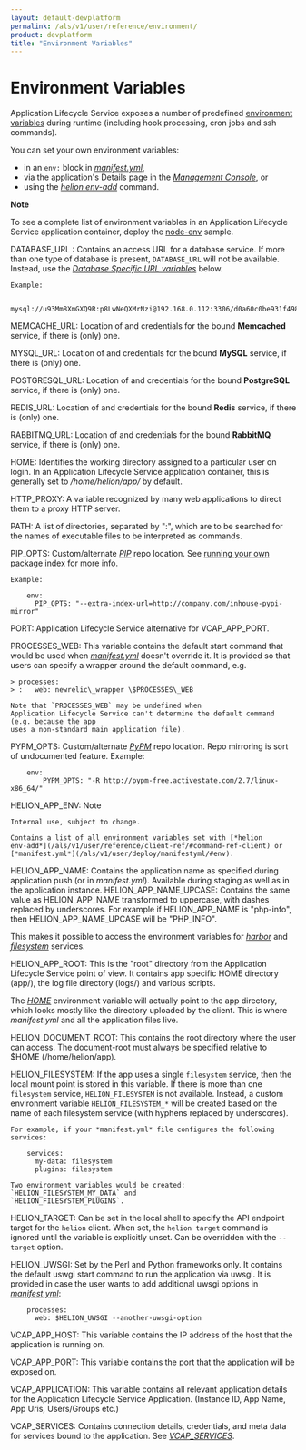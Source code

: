 ```yaml
---
layout: default-devplatform
permalink: /als/v1/user/reference/environment/
product: devplatform
title: "Environment Variables"
---
```

<!--PUBLISHED-->

Environment Variables[](#environment-variables "Permalink to this headline")
=============================================================================

Application Lifecycle Service exposes a number of predefined [environment
variables](http://manpages.ubuntu.com/manpages/man7/environ.7)
during runtime (including hook processing, cron jobs and ssh commands).

You can set your own environment variables:

-   in an `env:` block in
    [*manifest.yml*](/als/v1/user/deploy/manifestyml/#env),
-   via the application's Details page in the [*Management
    Console*](/als/v1/admin/console/customize/#management-console), or
-   using the [*helion env-add*](/als/v1/user/reference/client-ref/#command-env-add)
    command.

**Note**

To see a complete list of environment variables in an Application Lifecycle Service
application container, deploy the
[node-env](https://github.com/Stackato-Apps/node-env) sample.

DATABASE\_URL
:   Contains an access URL for a database service. If more than one type
    of database is present, `DATABASE_URL` will not
    be available. Instead, use the [*Database Specific URL
    variables*](/als/v1/user/services/data-services/#database-specific-url)
    below.

    Example:

        mysql://u93Mm8XmGXQ9R:p8LwNeQXMrNzi@192.168.0.112:3306/d0a60c0be931f4982bbef153f993237bc

MEMCACHE\_URL: Location of and credentials for the bound **Memcached** service, if there is (only) one.

MYSQL\_URL: Location of and credentials for the bound **MySQL** service, if there is (only) one.

POSTGRESQL\_URL: Location of and credentials for the bound **PostgreSQL** service, if there is (only) one.

REDIS\_URL: Location of and credentials for the bound **Redis** service, if there is (only) one.

RABBITMQ\_URL: Location of and credentials for the bound **RabbitMQ** service, if there is (only) one.

HOME: Identifies the working directory assigned to a particular user on login. In an Application Lifecycle Service application container, this is generally set to */home/helion/app/* by default.

HTTP\_PROXY:   A variable recognized by many web applications to direct them to a proxy HTTP server.

PATH: A list of directories, separated by ":", which are to be searched for the names of executable files to be interpreted as commands.

PIP\_OPTS: Custom/alternate [*PIP*](/als/v1/user/reference/glossary/#term-pip) repo location. See [running your own package index](http://guide.python-distribute.org/pip.html#running-your-own-package-index) for more info.

    Example:

        env:
          PIP_OPTS: "--extra-index-url=http://company.com/inhouse-pypi-mirror"

PORT: Application Lifecycle Service alternative for VCAP\_APP\_PORT.

PROCESSES\_WEB: This variable contains the default start command that would be used
    when [*manifest.yml*](/als/v1/user/deploy/manifestyml/)
    doesn't override it. It is provided so that users can specify a
    wrapper around the default command, e.g.

    > processes:
    > :   web: newrelic\_wrapper \$PROCESSES\_WEB

    Note that `PROCESSES_WEB` may be undefined when
    Application Lifecycle Service can't determine the default command (e.g. because the app
    uses a non-standard main application file).

PYPM\_OPTS: Custom/alternate [*PyPM*](/als/v1/user/reference/glossary/#term-pypm) repo location.
    Repo mirroring is sort of undocumented feature. Example:

        env:
            PYPM_OPTS: "-R http://pypm-free.activestate.com/2.7/linux-x86_64/"

HELION\_APP\_ENV: Note

    Internal use, subject to change.

    Contains a list of all environment variables set with [*helion
    env-add*](/als/v1/user/reference/client-ref/#command-ref-client) or
    [*manifest.yml*](/als/v1/user/deploy/manifestyml/#env).

HELION\_APP\_NAME: Contains the application name as specified during application push
    (or in *manifest.yml*). Available during staging
    as well as in the application instance.
HELION\_APP\_NAME\_UPCASE: Contains the same value as HELION\_APP\_NAME transformed to uppercase, with dashes replaced by underscores. For example if HELION\_APP\_NAME is "php-info", then HELION\_APP\_NAME\_UPCASE will be "PHP\_INFO".

This makes it possible to access the environment variables for [*harbor*](/als/v1/user/services/port-service/#port-service-env-vars) and [*filesystem*](/als/v1/user/services/filesystem/#file-system-usage) services.

HELION\_APP\_ROOT: This is the "root" directory from the Application Lifecycle Service point of view. It contains app specific HOME directory (app/), the log file directory (logs/) and various scripts.

The [*HOME*](#term-home) environment variable will actually point to the app directory, which looks mostly like the directory uploaded by the client. This is where *manifest.yml* and all the application files live.

HELION\_DOCUMENT\_ROOT: This contains the root directory where the user can access. The document-root must always be specified relative to \$HOME (/home/helion/app).

HELION\_FILESYSTEM: If the app uses a single `filesystem` service, then the local mount point is stored in this variable. If there is more than one `filesystem` service, `HELION_FILESYSTEM` is not available. Instead, a custom environment variable `HELION_FILESYSTEM_*` will be created based on the name of each filesystem service (with hyphens replaced by underscores).

    For example, if your *manifest.yml* file configures the following
    services:

        services:
          my-data: filesystem
          plugins: filesystem

    Two environment variables would be created:
    `HELION_FILESYSTEM_MY_DATA` and
    `HELION_FILESYSTEM_PLUGINS`.

HELION\_TARGET: Can be set in the local shell to specify the API endpoint target for the `helion` client. When set, the `helion target` command is ignored until the variable is explicitly unset. Can be overridden with the `--target` option.

HELION\_UWSGI: Set by the Perl and Python frameworks only. It contains the default uswgi start command to run the application via uwsgi. It is provided in case the user wants to add additional uwsgi options in [*manifest.yml*](/als/v1/user/deploy/manifestyml/):

        processes:
          web: $HELION_UWSGI --another-uwsgi-option

VCAP\_APP\_HOST: This variable contains the IP address of the host that the application is running on.

VCAP\_APP\_PORT: This variable contains the port that the application will be exposed on.

VCAP\_APPLICATION: This variable contains all relevant application details for the Application Lifecycle Service Application. (Instance ID, App Name, App Uris, Users/Groups etc.)

VCAP\_SERVICES: Contains connection details, credentials, and meta data for services bound to the application. See [*VCAP\_SERVICES*](/als/v1/user/services/data-services/#database-services-vcap-services).
